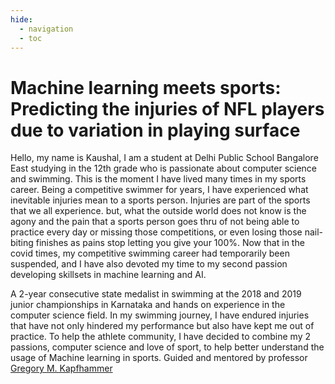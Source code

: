 ```yaml
---
hide:
  - navigation
  - toc
---
```


# Machine learning meets sports: Predicting the injuries of NFL players due to variation in playing surface

Hello, my name is Kaushal,
I am a student at Delhi Public School Bangalore East studying in the 12th grade who is passionate about computer science and swimming.
This is the moment I have lived many times in my sports career. Being a competitive swimmer for years, I have experienced what inevitable injuries mean to a sports person. Injuries are part of the sports that we all experience. but, what the outside world does not know is the agony and the pain that a sports person goes thru of not being able to practice every day or missing those competitions, or even losing those nail-biting finishes as pains stop letting you give your 100%.
Now that in the covid times, my competitive swimming career had temporarily been suspended, and I have also devoted my time to my second passion developing skillsets in machine learning and AI.

A 2-year consecutive state medalist in swimming at the 2018 and 2019 junior championships in Karnataka and hands on experience in the computer science field. In my swimming journey, I have endured injuries that have not only hindered my performance but also have kept me out of practice. To help the athlete community, I have decided to combine my 2 passions, computer science and love of sport, to help better understand the usage of Machine learning in sports.
Guided and mentored by professor [Gregory M. Kapfhammer](https://www.gregorykapfhammer.com/)